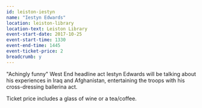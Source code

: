 ```yaml
---
id: leiston-iestyn
name: "Iestyn Edwards"
location: leiston-library
location-text: Leiston Library
event-start-date: 2017-10-25
event-start-time: 1330
event-end-time: 1445
event-ticket-price: 2
breadcrumb: y
---
```


"Achingly funny" West End headline act Iestyn Edwards will be talking about his experiences in Iraq and Afghanistan, entertaining the troops with his cross-dressing ballerina act.

Ticket price includes a glass of wine or a tea/coffee.
